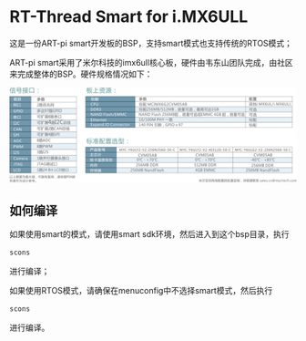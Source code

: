 # RT-Thread Smart for i.MX6ULL

这是一份ART-pi smart开发板的BSP，支持smart模式也支持传统的RTOS模式；

ART-pi smart采用了米尔科技的imx6ull核心板，硬件由韦东山团队完成，由社区来完成整体的BSP。硬件规格情况如下：

![硬件资源](figures/hw_resources.png)

## 如何编译

如果使用smart的模式，请使用smart sdk环境，然后进入到这个bsp目录，执行

```bash
scons
```

进行编译；

如果使用RTOS模式，请确保在menuconfig中不选择smart模式，然后执行

```bash
scons
```

进行编译。

